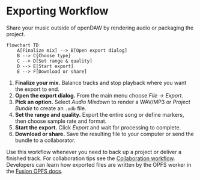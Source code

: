 # Exporting Workflow

Share your music outside of openDAW by rendering audio or packaging the project.

```mermaid
flowchart TD
    A[Finalize mix] --> B[Open export dialog]
    B --> C{Choose type}
    C --> D[Set range & quality]
    D --> E[Start export]
    E --> F[Download or share]
```

1. **Finalize your mix.** Balance tracks and stop playback where you want the export to end.
2. **Open the export dialog.** From the main menu choose _File → Export_.
3. **Pick an option.** Select _Audio Mixdown_ to render a WAV/MP3 or _Project Bundle_ to create an `.odb` file.
4. **Set the range and quality.** Export the entire song or define markers, then choose sample rate and format.
5. **Start the export.** Click _Export_ and wait for processing to complete.
6. **Download or share.** Save the resulting file to your computer or send the bundle to a collaborator.

Use this workflow whenever you need to back up a project or deliver a finished track. For collaboration tips see the [Collaboration workflow](collaboration.md).
Developers can learn how exported files are written by the OPFS worker in the
[Fusion OPFS docs](../../docs-dev/fusion/opfs.md).
